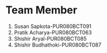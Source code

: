 # Team Member

1. Susan Sapkota-PUR080BCT091
2. Pratik Acharya-PUR080BCT063
3. Shishir Aryal-PUR080BCT085
4. Shishir Budhathoki-PUR080BCT087

